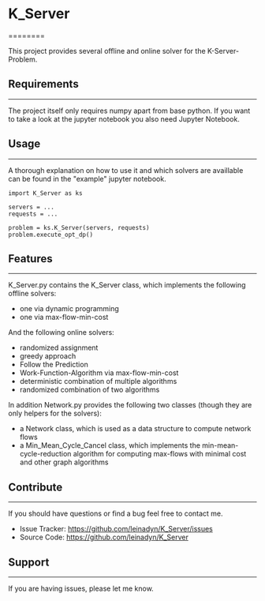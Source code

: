# K_Server

========

This project provides several offline and online solver for the K-Server-Problem.

## Requirements

---

The project itself only requires numpy apart from base python. If you want to take a look at the jupyter notebook you also need Jupyter Notebook.

## Usage

---

A thorough explanation on how to use it and which solvers are availlable can be found in the "example" jupyter notebook.

    import K_Server as ks

    servers = ...
    requests = ...

    problem = ks.K_Server(servers, requests)
    problem.execute_opt_dp()

## Features

---

K_Server.py contains the K_Server class, which implements the following offline solvers:

- one via dynamic programming
- one via max-flow-min-cost

And the following online solvers:

- randomized assignment
- greedy approach
- Follow the Prediction
- Work-Function-Algorithm via max-flow-min-cost
- deterministic combination of multiple algorithms
- randomized combination of two algorithms

In addition Network.py provides the following two classes (though they are only helpers for the solvers):

- a Network class, which is used as a data structure to compute network flows
- a Min_Mean_Cycle_Cancel class, which implements the min-mean-cycle-reduction algorithm for computing max-flows with minimal cost and other graph algorithms

## Contribute

---

If you should have questions or find a bug feel free to contact me.

- Issue Tracker: https://github.com/leinadyn/K_Server/issues
- Source Code: https://github.com/leinadyn/K_Server

## Support

---

If you are having issues, please let me know.
